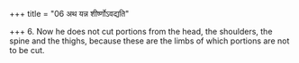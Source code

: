+++
title = "06 अथ यन्न शीर्ष्णोऽवद्यति"

+++
6. Now he does not cut portions from the head, the shoulders, the spine and the thighs, because these are the limbs of which portions are not to be cut.
